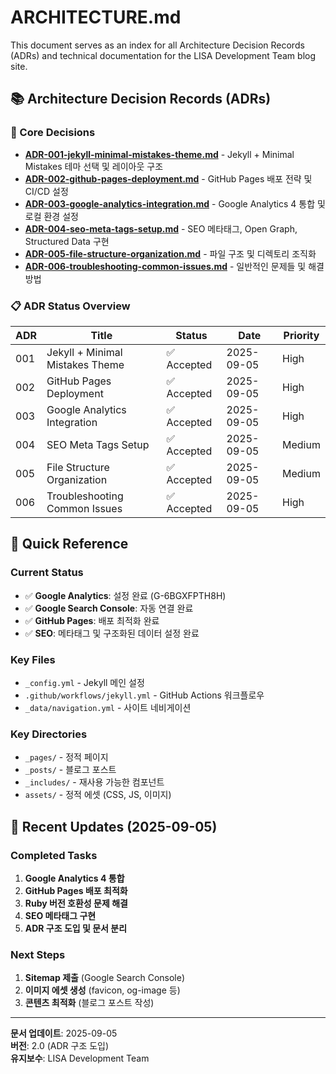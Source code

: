 # ARCHITECTURE.md

This document serves as an index for all Architecture Decision Records (ADRs) and technical documentation for the LISA Development Team blog site.

## 📚 Architecture Decision Records (ADRs)

### 🎯 Core Decisions
- **[ADR-001-jekyll-minimal-mistakes-theme.md](./docs/ADR-001-jekyll-minimal-mistakes-theme.md)** - Jekyll + Minimal Mistakes 테마 선택 및 레이아웃 구조
- **[ADR-002-github-pages-deployment.md](./docs/ADR-002-github-pages-deployment.md)** - GitHub Pages 배포 전략 및 CI/CD 설정
- **[ADR-003-google-analytics-integration.md](./docs/ADR-003-google-analytics-integration.md)** - Google Analytics 4 통합 및 로컬 환경 설정
- **[ADR-004-seo-meta-tags-setup.md](./docs/ADR-004-seo-meta-tags-setup.md)** - SEO 메타태그, Open Graph, Structured Data 구현
- **[ADR-005-file-structure-organization.md](./docs/ADR-005-file-structure-organization.md)** - 파일 구조 및 디렉토리 조직화
- **[ADR-006-troubleshooting-common-issues.md](./docs/ADR-006-troubleshooting-common-issues.md)** - 일반적인 문제들 및 해결 방법

### 📋 ADR Status Overview
| ADR | Title | Status | Date | Priority |
|-----|-------|--------|------|----------|
| 001 | Jekyll + Minimal Mistakes Theme | ✅ Accepted | 2025-09-05 | High |
| 002 | GitHub Pages Deployment | ✅ Accepted | 2025-09-05 | High |
| 003 | Google Analytics Integration | ✅ Accepted | 2025-09-05 | High |
| 004 | SEO Meta Tags Setup | ✅ Accepted | 2025-09-05 | Medium |
| 005 | File Structure Organization | ✅ Accepted | 2025-09-05 | Medium |
| 006 | Troubleshooting Common Issues | ✅ Accepted | 2025-09-05 | High |

## 🚀 Quick Reference

### Current Status
- ✅ **Google Analytics**: 설정 완료 (G-6BGXFPTH8H)
- ✅ **Google Search Console**: 자동 연결 완료
- ✅ **GitHub Pages**: 배포 최적화 완료
- ✅ **SEO**: 메타태그 및 구조화된 데이터 설정 완료

### Key Files
- `_config.yml` - Jekyll 메인 설정
- `.github/workflows/jekyll.yml` - GitHub Actions 워크플로우
- `_data/navigation.yml` - 사이트 네비게이션

### Key Directories
- `_pages/` - 정적 페이지
- `_posts/` - 블로그 포스트
- `_includes/` - 재사용 가능한 컴포넌트
- `assets/` - 정적 에셋 (CSS, JS, 이미지)

## 📝 Recent Updates (2025-09-05)

### Completed Tasks
1. **Google Analytics 4 통합**
2. **GitHub Pages 배포 최적화**
3. **Ruby 버전 호환성 문제 해결**
4. **SEO 메타태그 구현**
5. **ADR 구조 도입 및 문서 분리**

### Next Steps
1. **Sitemap 제출** (Google Search Console)
2. **이미지 에셋 생성** (favicon, og-image 등)
3. **콘텐츠 최적화** (블로그 포스트 작성)

---

**문서 업데이트**: 2025-09-05  
**버전**: 2.0 (ADR 구조 도입)  
**유지보수**: LISA Development Team

